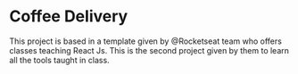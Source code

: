 # Coffee Delivery

This project is based in a template given by @Rocketseat team who offers classes teaching React Js. This is the second project given by them to learn all the tools taught in class.

